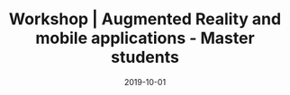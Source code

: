 ---
title: "Workshop | Augmented Reality and mobile applications - Master students"
date: 2019-10-01
enddate: 2022-12-31
categories: teaching activity
place: "Sorbonne University"
---